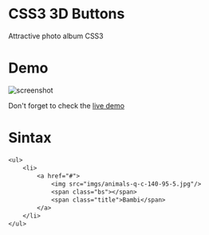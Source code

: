 CSS3 3D Buttons
===========

Attractive photo album CSS3


Demo
====

![screenshot](http://9ls.com.ar/oscarweb/posts/css3_picture_album_470.jpg)

Don't forget to check the [live demo](http://oscarweb.com.ar/ejemplos/css3-picture-album/)


Sintax
=======

	<ul>
		<li>
			<a href="#">
				<img src="imgs/animals-q-c-140-95-5.jpg"/>
				<span class="bs"></span>
				<span class="title">Bambi</span>
			</a>
		</li>
	</ul>